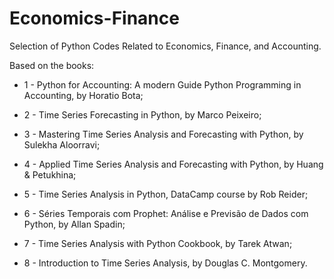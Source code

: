 # Economics-Finance
Selection of Python Codes Related to Economics, Finance, and Accounting.

Based on the books:

* 1 - Python for Accounting: A modern Guide Python Programming in Accounting, by Horatio Bota;

* 2 - Time Series Forecasting in Python, by Marco Peixeiro;

* 3 - Mastering Time Series Analysis and Forecasting with Python, by Sulekha Aloorravi;

* 4 - Applied Time Series Analysis and Forecasting with Python, by Huang & Petukhina;

* 5 - Time Series Analysis in Python, DataCamp course by Rob Reider;

* 6 - Séries Temporais com Prophet: Análise e Previsão de Dados com Python, by Allan Spadin;

* 7 - Time Series Analysis with Python Cookbook, by Tarek Atwan;

* 8 - Introduction to Time Series Analysis, by Douglas C. Montgomery.
